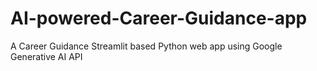 # AI-powered-Career-Guidance-app
A Career Guidance Streamlit based Python web app using Google Generative AI API

